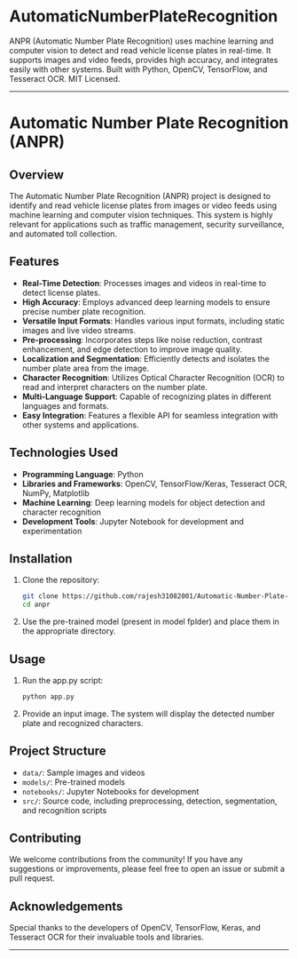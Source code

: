 # AutomaticNumberPlateRecognition
ANPR (Automatic Number Plate Recognition) uses machine learning and computer vision to detect and read vehicle license plates in real-time. It supports images and video feeds, provides high accuracy, and integrates easily with other systems. Built with Python, OpenCV, TensorFlow, and Tesseract OCR. MIT Licensed.


---

# Automatic Number Plate Recognition (ANPR)

## Overview

The Automatic Number Plate Recognition (ANPR) project is designed to identify and read vehicle license plates from images or video feeds using machine learning and computer vision techniques. This system is highly relevant for applications such as traffic management, security surveillance, and automated toll collection.

## Features

- **Real-Time Detection**: Processes images and videos in real-time to detect license plates.
- **High Accuracy**: Employs advanced deep learning models to ensure precise number plate recognition.
- **Versatile Input Formats**: Handles various input formats, including static images and live video streams.
- **Pre-processing**: Incorporates steps like noise reduction, contrast enhancement, and edge detection to improve image quality.
- **Localization and Segmentation**: Efficiently detects and isolates the number plate area from the image.
- **Character Recognition**: Utilizes Optical Character Recognition (OCR) to read and interpret characters on the number plate.
- **Multi-Language Support**: Capable of recognizing plates in different languages and formats.
- **Easy Integration**: Features a flexible API for seamless integration with other systems and applications.

## Technologies Used

- **Programming Language**: Python
- **Libraries and Frameworks**: OpenCV, TensorFlow/Keras, Tesseract OCR, NumPy, Matplotlib
- **Machine Learning**: Deep learning models for object detection and character recognition
- **Development Tools**: Jupyter Notebook for development and experimentation

## Installation

1. Clone the repository:
   ```bash
   git clone https://github.com/rajesh31082001/Automatic-Number-Plate-Recognition.git
   cd anpr
   ```


2. Use the pre-trained model (present in model fplder) and place them in the appropriate directory.

## Usage

1. Run the app.py script:
   ```bash
   python app.py
   ```

2. Provide an input image. The system will display the detected number plate and recognized characters.

## Project Structure

- `data/`: Sample images and videos
- `models/`: Pre-trained models
- `notebooks/`: Jupyter Notebooks for development
- `src/`: Source code, including preprocessing, detection, segmentation, and recognition scripts


## Contributing

We welcome contributions from the community! If you have any suggestions or improvements, please feel free to open an issue or submit a pull request.


## Acknowledgements

Special thanks to the developers of OpenCV, TensorFlow, Keras, and Tesseract OCR for their invaluable tools and libraries.

---
